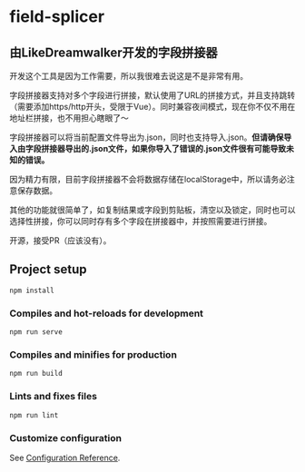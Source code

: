 # field-splicer

## 由LikeDreamwalker开发的字段拼接器

开发这个工具是因为工作需要，所以我很难去说这是不是非常有用。

字段拼接器支持对多个字段进行拼接，默认使用了URL的拼接方式，并且支持跳转（需要添加https/http开头，受限于Vue）。同时兼容夜间模式，现在你不仅不用在地址栏拼接，也不用担心瞎眼了～

字段拼接器可以将当前配置文件导出为.json，同时也支持导入.json。**但请确保导入由字段拼接器导出的.json文件，如果你导入了错误的.json文件很有可能导致未知的错误。**

因为精力有限，目前字段拼接器不会将数据存储在localStorage中，所以请务必注意保存数据。

其他的功能就很简单了，如复制结果或字段到剪贴板，清空以及锁定，同时也可以选择性拼接，你可以同时存有多个字段在拼接器中，并按照需要进行拼接。

开源，接受PR（应该没有）。

## Project setup

```
npm install
```

### Compiles and hot-reloads for development
```
npm run serve
```

### Compiles and minifies for production
```
npm run build
```

### Lints and fixes files
```
npm run lint
```

### Customize configuration
See [Configuration Reference](https://cli.vuejs.org/config/).
